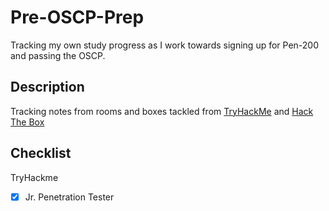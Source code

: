 # Pre-OSCP-Prep

Tracking my own study progress as I work towards signing up for Pen-200 and passing the OSCP.

## Description

Tracking notes from rooms and boxes tackled from [TryHackMe](https://tryhackme.com/) and [Hack The Box](https://hackthebox.eu/)

## Checklist

TryHackme
- [x] Jr. Penetration Tester
 
